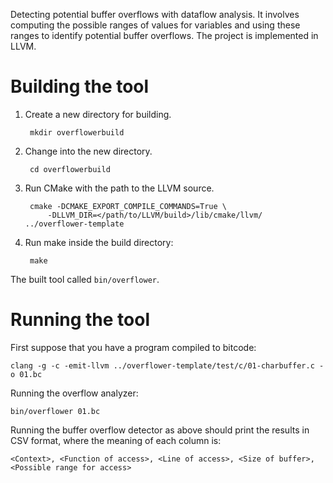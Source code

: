 Detecting potential buffer overflows with dataflow analysis.
It involves computing the possible ranges of values for variables and using these ranges to identify potential buffer overflows.
The project is implemented in LLVM.

# Building the tool
1. Create a new directory for building.

        mkdir overflowerbuild

2. Change into the new directory.

        cd overflowerbuild

3. Run CMake with the path to the LLVM source.

        cmake -DCMAKE_EXPORT_COMPILE_COMMANDS=True \
            -DLLVM_DIR=</path/to/LLVM/build>/lib/cmake/llvm/ ../overflower-template

4. Run make inside the build directory:

        make

The built tool called `bin/overflower`.

# Running the tool

First suppose that you have a program compiled to bitcode:

    clang -g -c -emit-llvm ../overflower-template/test/c/01-charbuffer.c -o 01.bc

Running the overflow analyzer:

    bin/overflower 01.bc

Running the buffer overflow detector as above should print the results in CSV format, where the meaning of each column is:

    <Context>, <Function of access>, <Line of access>, <Size of buffer>, <Possible range for access>

